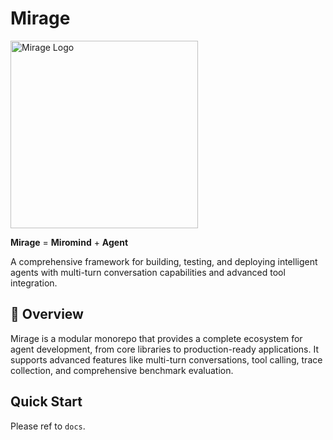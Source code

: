 # Mirage

<picture class="github-only">
  <img alt="Mirage Logo" src="https://github.com/MiroMindAsia/mirage/blob/main/.github/static/logo.png", width="300">
</picture>

**Mirage** = **Miromind** + **Agent**

A comprehensive framework for building, testing, and deploying intelligent agents with multi-turn conversation capabilities and advanced tool integration.

## 🎯 Overview

Mirage is a modular monorepo that provides a complete ecosystem for agent development, from core libraries to production-ready applications. It supports advanced features like multi-turn conversations, tool calling, trace collection, and comprehensive benchmark evaluation.

## Quick Start

Please ref to `docs`.